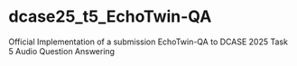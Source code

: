 # dcase25_t5_EchoTwin-QA
Official Implementation of a submission EchoTwin-QA to DCASE 2025 Task 5 Audio Question Answering 
